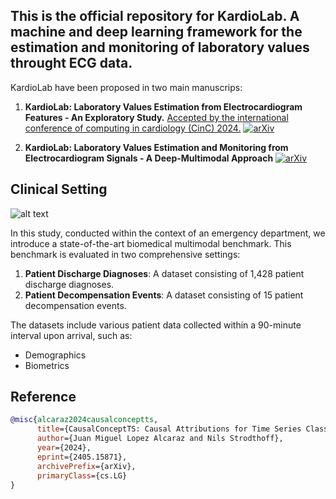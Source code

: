 ## This is the official repository for **KardioLab**. A machine and deep learning framework for the estimation and monitoring of laboratory values throught ECG data.

KardioLab have been proposed in two main manuscrips:

1. **KardioLab: Laboratory Values Estimation from Electrocardiogram Features - An Exploratory Study.** <ins>Accepted by the international conference of computing in cardiology (CinC) 2024.</ins> [![arXiv](https://img.shields.io/badge/arXiv-1234.56789-b31b1b.svg)](https://arxiv.org/abs/2405.15871)
   
2. **KardioLab: Laboratory Values Estimation and Monitoring from Electrocardiogram Signals - A Deep-Multimodal Approach** [![arXiv](https://img.shields.io/badge/arXiv-1234.56789-b31b1b.svg)](https://arxiv.org/abs/2405.15871)




## Clinical Setting

![alt text](https://github.com/AI4HealthUOL/KardioLab/blob/main/reports/abstract-1.png?style=centerme)

In this study, conducted within the context of an emergency department, we introduce a state-of-the-art biomedical multimodal benchmark. This benchmark is evaluated in two comprehensive settings:

1. **Patient Discharge Diagnoses**: A dataset consisting of 1,428 patient discharge diagnoses.
2. **Patient Decompensation Events**: A dataset consisting of 15 patient decompensation events.

The datasets include various patient data collected within a 90-minute interval upon arrival, such as:
- Demographics
- Biometrics


## Reference
```bibtex
@misc{alcaraz2024causalconceptts,
      title={CausalConceptTS: Causal Attributions for Time Series Classification using High Fidelity Diffusion Models}, 
      author={Juan Miguel Lopez Alcaraz and Nils Strodthoff},
      year={2024},
      eprint={2405.15871},
      archivePrefix={arXiv},
      primaryClass={cs.LG}
}
```
